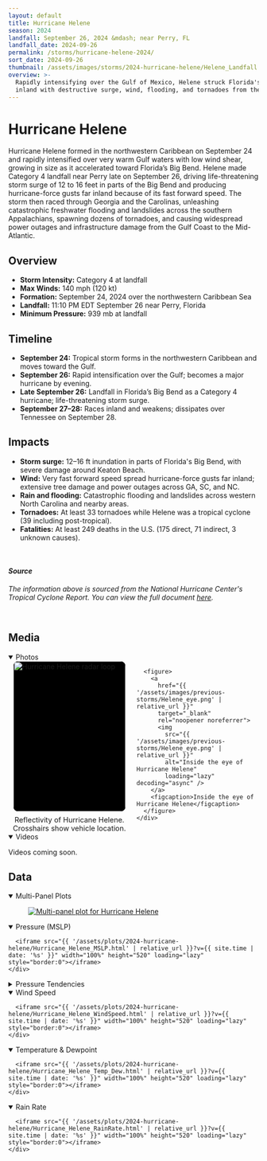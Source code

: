```yaml
---
layout: default
title: Hurricane Helene
season: 2024
landfall: September 26, 2024 &mdash; near Perry, FL
landfall_date: 2024-09-26
permalink: /storms/hurricane-helene-2024/
sort_date: 2024-09-26
thumbnail: /assets/images/storms/2024-hurricane-helene/Helene_Landfall.jpg
overview: >-
  Rapidly intensifying over the Gulf of Mexico, Helene struck Florida's Big Bend as a Category 4 hurricane before racing
  inland with destructive surge, wind, flooding, and tornadoes from the Gulf Coast to the Appalachians.
---
```


<h1 class="storm-page__title">Hurricane Helene</h1>
Hurricane Helene formed in the northwestern Caribbean on September 24 and rapidly intensified over very warm Gulf waters with low wind shear, growing in size as it accelerated toward Florida’s Big Bend. Helene made Category 4 landfall near Perry late on September 26, driving life-threatening storm surge of 12 to 16 feet in parts of the Big Bend and producing hurricane-force gusts far inland because of its fast forward speed. The storm then raced through Georgia and the Carolinas, unleashing catastrophic freshwater flooding and landslides across the southern Appalachians, spawning dozens of tornadoes, and causing widespread power outages and infrastructure damage from the Gulf Coast to the Mid-Atlantic.

## Overview
- **Storm Intensity:** Category 4 at landfall
- **Max Winds:** 140 mph (120 kt)
- **Formation:** September 24, 2024 over the northwestern Caribbean Sea
- **Landfall:** 11:10 PM EDT September 26 near Perry, Florida
- **Minimum Pressure:** 939 mb at landfall

## Timeline
- **September 24:** Tropical storm forms in the northwestern Caribbean and moves toward the Gulf.
- **September 26:** Rapid intensification over the Gulf; becomes a major hurricane by evening.
- **Late September 26:** Landfall in Florida’s Big Bend as a Category 4 hurricane; life-threatening storm surge.
- **September 27–28:** Races inland and weakens; dissipates over Tennessee on September 28.

## Impacts
- **Storm surge:** 12–16 ft inundation in parts of Florida's Big Bend, with severe damage around Keaton Beach.
- **Wind:** Very fast forward speed spread hurricane-force gusts far inland; extensive tree damage and power outages across GA, SC, and NC.
- **Rain and flooding:** Catastrophic flooding and landslides across western North Carolina and nearby areas.
- **Tornadoes:** At least 33 tornadoes while Helene was a tropical cyclone (39 including post-tropical).
- **Fatalities:** At least 249 deaths in the U.S. (175 direct, 71 indirect, 3 unknown causes).

<br />

#### _Source_
<em>The information above is sourced from the National Hurricane Center's Tropical Cyclone Report. You can view the full document <a href="https://www.nhc.noaa.gov/data/tcr/AL092024_Helene.pdf" target="_blank" rel="noopener noreferrer">here</a>.</em>

<br />

## Media

<!-- Helene-only local styles to match Milton layout without affecting other pages. -->
<style>
  #helene-photos {
    width: 100%;
    margin: 0 auto;
  }
  #helene-photos .media-row {
    display: grid;
    grid-template-columns: repeat(2, minmax(0, 1fr));
    gap: 0.75rem;
    align-items: stretch;
  }
  #helene-photos figure {
    margin: 0;
    display: flex;
    flex-direction: column;
  }
  #helene-photos figure a {
    display: block;
    width: 92%;
    margin: 0 auto;
    padding: 0;
    background-color: #000;
    border-radius: 10px;
    overflow: hidden;
  }
  #helene-photos figure:first-child a,
  #helene-photos figure:last-child a {
    aspect-ratio: 3 / 4;
  }
  #helene-photos img {
    display: block;
    width: 100% !important;
    height: 100% !important;
    object-fit: cover !important;
  }
  #helene-photos figcaption {
    text-align: center;
    font-size: 0.9rem;
    padding-top: 0.5rem;
  }
  @media (max-width: 900px) {
    #helene-photos .media-row {
      grid-template-columns: 1fr;
    }
    #helene-photos figure a {
      flex: none;
    }
  }
</style>

<details class="storm-plot-group" open>
  <summary class="storm-plot-summary">Photos</summary>
  <div id="helene-photos" class="media-wide"
       style="--media-base-width: calc(100% + 6rem); --media-max-target: 1500px; --media-gutter: 1rem;">
    <div class="media-row two-up media-row--fill media-row--equal-height">
      <figure>
        <a
          href="{{ '/assets/images/previous-storms/Helene_radar.GIF' | relative_url }}"
          target="_blank"
          rel="noopener noreferrer">
          <img
            src="{{ '/assets/images/previous-storms/Helene_radar.GIF' | relative_url }}"
            alt="Hurricane Helene radar loop"
            loading="lazy" decoding="async" />
        </a>
        <figcaption>Reflectivity of Hurricane Helene. Crosshairs show vehicle location.</figcaption>
      </figure>

      <figure>
        <a
          href="{{ '/assets/images/previous-storms/Helene_eye.png' | relative_url }}"
          target="_blank"
          rel="noopener noreferrer">
          <img
            src="{{ '/assets/images/previous-storms/Helene_eye.png' | relative_url }}"
            alt="Inside the eye of Hurricane Helene"
            loading="lazy" decoding="async" />
        </a>
        <figcaption>Inside the eye of Hurricane Helene</figcaption>
      </figure>
    </div>
  </div>
</details>

<details class="storm-plot-group" open>
  <summary class="storm-plot-summary">Videos</summary>
  <p>Videos coming soon.</p>
</details>

<!-- DATA-SECTION:START -->

<h2>Data</h2>

<div class="storm-data">
  <details class="storm-plot-group" open>
    <summary class="storm-plot-summary">Multi-Panel Plots</summary>
    <div class="storm-plot storm-multi-panels">
      <figure class="storm-multi-panels__figure">
        <a
          href="{{ '/assets/images/previous-storms/multi-panels/Hurricane_Helene_MultiPanel.png' | relative_url }}"
          target="_blank" rel="noopener noreferrer">
          <img
            src="{{ '/assets/images/previous-storms/multi-panels/Hurricane_Helene_MultiPanel.png' | relative_url }}"
            alt="Multi-panel plot for Hurricane Helene"
            loading="lazy" decoding="async" />
        </a>
      </figure>
    </div>
  </details>
  <details class="storm-plot-group" open>
    <summary class="storm-plot-summary">Pressure (MSLP)</summary>
    <div class="storm-plot">

      <iframe src="{{ '/assets/plots/2024-hurricane-helene/Hurricane_Helene_MSLP.html' | relative_url }}?v={{ site.time | date: '%s' }}" width="100%" height="520" loading="lazy" style="border:0"></iframe>
    </div>
  </details>
  <details class="storm-plot-group">
    <summary class="storm-plot-summary">Pressure Tendencies</summary>
    <div class="storm-plot">
      <iframe src="{{ '/assets/plots/2024-hurricane-helene/Hurricane_Helene_PTendency_5min.html' | relative_url }}?v={{ site.time | date: '%s' }}" width="100%" height="520" loading="lazy" style="border:0"></iframe>
    </div>
    <div class="storm-plot">
      <iframe src="{{ '/assets/plots/2024-hurricane-helene/Hurricane_Helene_PTendency_10min.html' | relative_url }}?v={{ site.time | date: '%s' }}" width="100%" height="520" loading="lazy" style="border:0"></iframe>
    </div>
    <div class="storm-plot">
      <iframe src="{{ '/assets/plots/2024-hurricane-helene/Hurricane_Helene_PTendency_15min.html' | relative_url }}?v={{ site.time | date: '%s' }}" width="100%" height="520" loading="lazy" style="border:0"></iframe>
    </div>
    <div class="storm-plot">
      <iframe src="{{ '/assets/plots/2024-hurricane-helene/Hurricane_Helene_PTendency_30min.html' | relative_url }}?v={{ site.time | date: '%s' }}" width="100%" height="520" loading="lazy" style="border:0"></iframe>
    </div>
    <div class="storm-plot">
      <iframe src="{{ '/assets/plots/2024-hurricane-helene/Hurricane_Helene_PTendency_1hour.html' | relative_url }}?v={{ site.time | date: '%s' }}" width="100%" height="520" loading="lazy" style="border:0"></iframe>
    </div>
  </details>
  <details class="storm-plot-group" open>
    <summary class="storm-plot-summary">Wind Speed</summary>
    <div class="storm-plot">

      <iframe src="{{ '/assets/plots/2024-hurricane-helene/Hurricane_Helene_WindSpeed.html' | relative_url }}?v={{ site.time | date: '%s' }}" width="100%" height="520" loading="lazy" style="border:0"></iframe>
    </div>
  </details>
  <details class="storm-plot-group" open>
    <summary class="storm-plot-summary">Temperature &amp; Dewpoint</summary>
    <div class="storm-plot">

      <iframe src="{{ '/assets/plots/2024-hurricane-helene/Hurricane_Helene_Temp_Dew.html' | relative_url }}?v={{ site.time | date: '%s' }}" width="100%" height="520" loading="lazy" style="border:0"></iframe>
    </div>
  </details>
  <details class="storm-plot-group" open>
    <summary class="storm-plot-summary">Rain Rate</summary>
    <div class="storm-plot">

      <iframe src="{{ '/assets/plots/2024-hurricane-helene/Hurricane_Helene_RainRate.html' | relative_url }}?v={{ site.time | date: '%s' }}" width="100%" height="520" loading="lazy" style="border:0"></iframe>
    </div>
  </details>
</div>
<!-- DATA-SECTION:END -->
